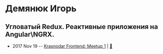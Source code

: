 # Демянюк Игорь

## Угловатый Redux. Реактивные приложения на Angular\NGRX.
- 2017 Nov 19 -- [Krasnodar Frontend: Meetup 1](https://www.youtube.com/watch?v=cjc6o1b9Rac)  | [:notebook:](https://yadi.sk/i/o3M0QU6d3V2YiV)  
